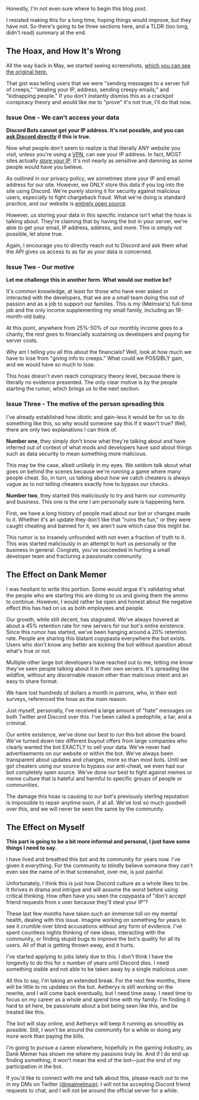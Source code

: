 Honestly, I'm not even sure where to begin this blog post.

I resisted making this for a long time, hoping things would improve, but they have not. So there's going to be three sections here, and a TLDR (too long, didn't read) summary at the end.

## The Hoax, and How It's Wrong

All the way back in May, we started seeing screenshots, [which you can see the original here.](https://preview.redd.it/nddkbj43lc051.png?width=378&format=png&auto=webp&s=c1d23edbcd82c135018f9ea114ce8962638d513c) 

That gist was telling users that we were "sending messages to a server full of creeps," "stealing your IP, address, sending creepy emails," and "kidnapping people." If you don't instantly dismiss this as a crackpot conspiracy theory and would like me to "prove" it's not true, I'll do that now.

### Issue One - We can't access your data

**Discord Bots cannot get your IP address. It's not possible, and you can [ask Discord directly](https://support.discord.com/hc/en-us/requests/new) if this is true.**

Now what people don't seem to realize is that literally ANY website you visit, unless you're using a [VPN](https://us.norton.com/internetsecurity-privacy-what-is-a-vpn.html), can see your IP address. In fact, MOST sites actually [store your IP](https://www.pinsentmasons.com/out-law/guides/ip-addresses-and-the-data-protection-act#:~:text=As%20soon%20as%20you%20visit,record%20of%20your%20internet%20activity.). It's not nearly as sensitive and damning as some people would have you believe.

As outlined in our privacy policy, we sometimes store your IP and email address for our site. However, we ONLY store this data if you log into the site using Discord. We're purely storing it for security against malicious users, especially to fight chargeback fraud. What we're doing is standard practice, and our website is [entirely open source](https://github.com/DankMemer/dankmemer.lol).

However, us storing your data in this specific instance isn't what the hoax is talking about. They're claiming that by having the bot in your server, we're able to get your email, IP address, address, and more. This is simply not possible, let alone true. 

Again, I encourage you to directly reach out to Discord and ask them what the API gives us access to as far as your data is concerned. 

### Issue Two - Our motive

**Let me challenge this in another form. What would our motive be?**

It's common knowledge, at least for those who have ever asked or interacted with the developers, that we are a small team doing this out of passion and as a job to support our families. This is my (Melmsie's) full-time job and the only income supplementing my small family, including an 18-month-old baby.

At this point, anywhere from 25%-50% of our monthly income goes to a charity, the rest goes to financially sustaining us developers and paying for server costs.

Why am I telling you all this about the financials? Well, look at how much we have to lose from "giving info to creeps." What could we POSSIBLY gain, and we would have so much to lose.

This hoax doesn't even reach conspiracy theory level, because there is literally no evidence presented. The only clear motive is by the people starting the rumor, which brings us to the next section.

### Issue Three - The motive of the person spreading this

I've already established how idiotic and gain-less it would be for us to do something like this, so why would someone say this if it wasn't true? Well, there are only two explanations I can think of.

**Number one**, they simply don't know what they're talking about and have inferred out of context of what mods and developers have said about things such as data security to mean something more malicious.

This may be the case, albeit unlikely in my eyes. We seldom talk about what goes on behind the scenes because we're running a game where many people cheat. So, in turn, us talking about how we catch cheaters is always vague as to not telling cheaters exactly how to bypass our checks. 

**Number two**, they started this maliciously to try and harm our community and business. This one is the one I am personally sure is happening here.

First, we have a long history of people mad about our bot or changes made to it. Whether it's an update they don't like that "ruins the fun," or they were caught cheating and banned for it, we aren't sure which case this might be.

This rumor is so insanely unfounded with not even a fraction of truth to it. This was started maliciously in an attempt to hurt us personally or the business in general. Congrats, you've succeeded in hurting a small developer team and fracturing a passionate community.

## The Effect on Dank Memer

I was hesitant to write this portion. Some would argue it's validating what the people who are starting this are doing to us and giving them the ammo to continue. However, I would rather be open and honest about the negative effect this has had on us as both employees and people.

Our growth, while still decent, has stagnated. We've always hovered at about a 45% retention rate for new servers for our bot's entire existence. Since this rumor has started, we've been hanging around a 20% retention rate. People are sharing this blatant copypasta everywhere the bot exists. Users who don't know any better are kicking the bot without question about what's true or not.

Multiple other large bot developers have reached out to me, letting me know they've seen people talking about it in their own servers. It's spreading like wildfire, without any discernable reason other than malicious intent and an easy to share format.

We have lost hundreds of dollars a month in patrons, who, in their exit surveys, referenced the hoax as the main reason.

Just myself, personally, I've received a large amount of "hate" messages on both Twitter and Discord over this. I've been called a pedophile, a liar, and a criminal.

Our entire existence, we've done our best to run this bot above the board. We've turned down two different buyout offers from large companies who clearly wanted the bot EXACTLY to sell your data. We've never had advertisements on our website or within the bot. We've always been transparent about updates and changes, more so than most bots. Until we got cheaters using our source to bypass our anti-cheat, we even had our bot completely open source. We've done our best to fight against memes or meme culture that is hateful and harmful to specific groups of people or communities.

The damage this hoax is causing to our bot's previously sterling reputation is impossible to repair anytime soon, if at all. We've lost so much goodwill over this, and we will never be seen the same by the community.

## The Effect on Myself

**This part is going to be a bit more informal and personal, I just have some things I need to say.**

I have lived and breathed this bot and its community for years now. I've given it everything. For the community to blindly believe someone they can't even see the name of in that screenshot, over me, is just painful.

Unfortunately, I think this is just how Discord culture as a whole likes to be. It thrives in drama and intrigue and will assume the worst before using critical thinking. How often have you seen the copypasta of "don't accept friend requests from x user because they'll steal your IP"?

These last few months have taken such an immense toll on my mental health, dealing with this issue. Imagine working on something for years to see it crumble over blind accusations without any form of evidence. I've spent countless nights thinking of new ideas, interacting with the community, or finding stupid bugs to improve the bot's quality for all its users. All of that is getting thrown away, and it hurts.

I've started applying to jobs lately due to this. I don't think I have the longevity to do this for x number of years until Discord dies. I need something stable and not able to be taken away by a single malicious user.

All this to say, I'm taking an extended break. For the next few months, there will be little to no updates on the bot. Aetheryx is still working on the rewrite, and I will come back eventually, but I need time away. I need time to focus on my career as a whole and spend time with my family. I'm finding it hard to sit here, be passionate about a bot being seen like this, and be treated like this.

The bot will stay online, and Aetheryx will keep it running as smoothly as possible. Still, I won't be around the community for a while or doing any more work than paying the bills. 

I'm going to pursue a career elsewhere, hopefully in the gaming industry, as Dank Memer has shown me where my passions truly lie. And if I do end up finding something, it won't mean the end of the bot—just the end of my participation in the bot.

If you'd like to connect with me and talk about this, please reach out to me in my DMs on Twitter [(@realmelmsie)](https://twitter.com/realmelmsie). I will not be accepting Discord friend requests to chat, and I will not be around the official server for a while.